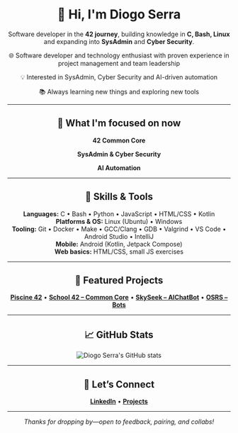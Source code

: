 <div align="center">

# 👋 Hi, I'm Diogo Serra

Software developer in the **42 journey**, building knowledge in **C, Bash, Linux** and expanding into **SysAdmin** and **Cyber Security**. 

🌐 Software developer and technology enthusiast with proven experience in project management and team leadership

💡 Interested in SysAdmin, Cyber Security and AI-driven automation

📚 Always learning new things and exploring new tools

---

## 🎯 What I'm focused on now

**42 Common Core**

**SysAdmin & Cyber Security**
  
**AI Automation**


---

## 🧰 Skills & Tools 

**Languages:**
C • Bash • Python • JavaScript • HTML/CSS • Kotlin  
**Platforms & OS:**
Linux (Ubuntu) • Windows  
**Tooling:**
Git • Docker • Make • GCC/Clang • GDB • Valgrind • VS Code • Android Studio • IntelliJ  
**Mobile:**
Android (Kotlin, Jetpack Compose)  
**Web basics:**
HTML/CSS, small JS exercises

---

## 📂 Featured Projects

[**Piscine 42**](https://github.com/Diogo-Serra/42_Piscine) • 
[**School 42 – Common Core**](https://github.com/Diogo-Serra/42_School) • 
[**SkySeek – AIChatBot**](https://github.com/Diogo-Serra/SkySeek) • 
[**OSRS – Bots**](https://github.com/Diogo-Serra/OSRS_bots)

---

## 📈 GitHub Stats

<p align="center">
  <img src="https://github-readme-stats.vercel.app/api?username=Diogo-Serra&show_icons=true&theme=radical" alt="Diogo Serra's GitHub stats" />
</p>

---

## 🤝 Let’s Connect

[**LinkedIn**](https://www.linkedin.com/in/diogoserra90/) • 
[**Projects**](https://github.com/Diogo-Serra?tab=repositories)

---

_Thanks for dropping by—open to feedback, pairing, and collabs!_

</div>

